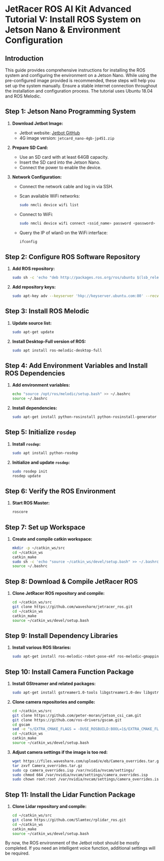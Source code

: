 # JetRacer ROS AI Kit Advanced Tutorial V: Install ROS System on Jetson Nano & Environment Configuration

## Introduction

This guide provides comprehensive instructions for installing the ROS system and configuring the environment on a Jetson Nano. While using the pre-configured image provided is recommended, these steps will help you set up the system manually. Ensure a stable internet connection throughout the installation and configuration process. The tutorial uses Ubuntu 18.04 and ROS Melodic.

## Step 1: Jetson Nano Programming System

1. **Download Jetbot Image:**
   - Jetbot website: [Jetbot GitHub](https://github.com/NVIDIA-AI-IOT/jetracer)
   - 4G image version: `jetcard_nano-4gb-jp451.zip`

2. **Prepare SD Card:**
   - Use an SD card with at least 64GB capacity.
   - Insert the SD card into the Jetson Nano.
   - Connect the power to enable the device.

3. **Network Configuration:**
   - Connect the network cable and log in via SSH.
   - Scan available WiFi networks:

     ```bash
     sudo nmcli device wifi list
     ```

   - Connect to WiFi:

     ```bash
     sudo nmcli device wifi connect <ssid_name> password <password>
     ```

   - Query the IP of wlan0 on the WiFi interface:

     ```bash
     ifconfig
     ```

## Step 2: Configure ROS Software Repository

1. **Add ROS repository:**

   ```bash
   sudo sh -c 'echo "deb http://packages.ros.org/ros/ubuntu $(lsb_release -sc) main" > /etc/apt/sources.list.d/ros-latest.list'
   ```

2. **Add repository keys:**

   ```bash
   sudo apt-key adv --keyserver 'hkp://keyserver.ubuntu.com:80' --recv-key C1CF6E31E6BADE8868B172B4F42ED6FBAB17C654
   ```

## Step 3: Install ROS Melodic

1. **Update source list:**

   ```bash
   sudo apt-get update
   ```

2. **Install Desktop-Full version of ROS:**

   ```bash
   sudo apt install ros-melodic-desktop-full
   ```

## Step 4: Add Environment Variables and Install ROS Dependencies

1. **Add environment variables:**

   ```bash
   echo "source /opt/ros/melodic/setup.bash" >> ~/.bashrc
   source ~/.bashrc
   ```

2. **Install dependencies:**

   ```bash
   sudo apt-get install python-rosinstall python-rosinstall-generator python-wstool build-essential
   ```

## Step 5: Initialize `rosdep`

1. **Install `rosdep`:**

   ```bash
   sudo apt install python-rosdep
   ```

2. **Initialize and update `rosdep`:**

   ```bash
   sudo rosdep init
   rosdep update
   ```

## Step 6: Verify the ROS Environment

1. **Start ROS Master:**

   ```bash
   roscore
   ```

## Step 7: Set up Workspace

1. **Create and compile catkin workspace:**

   ```bash
   mkdir -p ~/catkin_ws/src
   cd ~/catkin_ws
   catkin_make
   sudo sh -c 'echo "source ~/catkin_ws/devel/setup.bash" >> ~/.bashrc'
   source ~/.bashrc
   ```

## Step 8: Download & Compile JetRacer ROS

1. **Clone JetRacer ROS repository and compile:**

   ```bash
   cd ~/catkin_ws/src
   git clone https://github.com/waveshare/jetracer_ros.git
   cd ~/catkin_ws
   catkin_make
   source ~/catkin_ws/devel/setup.bash
   ```

## Step 9: Install Dependency Libraries

1. **Install various ROS libraries:**

   ```bash
   sudo apt-get install ros-melodic-robot-pose-ekf ros-melodic-gmapping ros-melodic-hector-slam ros-melodic-slam-karto ros-melodic-cartographer-ros ros-melodic-navigation ros-melodic-teb-local-planner ros-melodic-audio-common
   ```

## Step 10: Install Camera Function Package

1. **Install GStreamer and related packages:**

   ```bash
   sudo apt-get install gstreamer1.0-tools libgstreamer1.0-dev libgstreamer-plugins-base1.0-dev libgstreamer-plugins-good1.0-dev
   ```

2. **Clone camera repositories and compile:**

   ```bash
   cd ~/catkin_ws/src
   git clone https://github.com/peter-moran/jetson_csi_cam.git 
   git clone https://github.com/ros-drivers/gscam.git
   cd gscam
   sed -e "s/EXTRA_CMAKE_FLAGS = -DUSE_ROSBUILD:BOOL=1$/EXTRA_CMAKE_FLAGS = -DUSE_ROSBUILD:BOOL=1 -DGSTREAMER_VERSION_1_x=On/" -i Makefile
   cd ~/catkin_ws
   catkin_make
   source ~/catkin_ws/devel/setup.bash
   ```

3. **Adjust camera settings if the image is too red:**

   ```bash
   wget https://files.waveshare.com/upload/e/eb/Camera_overrides.tar.gz
   tar zxvf Camera_overrides.tar.gz 
   sudo cp camera_overrides.isp /var/nvidia/nvcam/settings/
   sudo chmod 664 /var/nvidia/nvcam/settings/camera_overrides.isp
   sudo chown root:root /var/nvidia/nvcam/settings/camera_overrides.isp
   ```

## Step 11: Install the Lidar Function Package

1. **Clone Lidar repository and compile:**

   ```bash
   cd ~/catkin_ws/src
   git clone https://github.com/Slamtec/rplidar_ros.git
   cd ~/catkin_ws
   catkin_make
   source ~/catkin_ws/devel/setup.bash
   ```

By now, the ROS environment of the Jetbot robot should be mostly completed. If you need an intelligent voice function, additional settings will be required.

